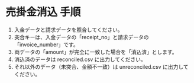 # 売掛金消込 手順

1. 入金データと請求データを照合してください。
2. 突合キーは、入金データの「receipt_no」と請求データの「invoice_number」です。
3. 両データの「amount」が完全に一致した場合を「消込済」とします。
4. 消込済のデータは reconciled.csv に出力してください。
5. それ以外のデータ（未突合、金額不一致）は unreconciled.csv に出力してください。
